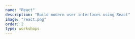 ```yaml
---
name: "React"
description: "Build modern user interfaces using React"
image: "react.png"
order: 2
type: workshops
---
```

